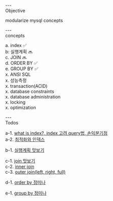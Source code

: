 ---\
Objective


modularize mysql concepts




---\
concepts


a. index :white_check_mark:\
b: 실행계획 :soon:\
c. JOIN :soon:\
d. ORDER BY :white_check_mark:\
e. GROUP BY :white_check_mark:\
x. ANSI SQL\
x. 성능측정\
x. transaction(ACID)\
x. database constraints\
x. database administration\
x. locking\
x. optimization


---\
Todos


a-1. [what is index?, index 고려 query법, 손익분기점](https://www.youtube.com/watch?v=uO8tL0okg7Q&ab_channel=SQL%EC%A0%84%EB%AC%B8%EA%B0%80%EC%A0%95%EB%AF%B8%EB%82%98) \
a-2. [최적화와 인덱스](https://www.youtube.com/watch?v=eDeVwJEwYAs&list=PL9hiYwOHVUQduJN7Pf_kOR8htpJU7K1H8&index=31&ab_channel=Jacob%27sLecture)

b-1. [실행계획 맛보기](https://www.youtube.com/watch?v=_oRsPUqyr10&list=PL9hiYwOHVUQduJN7Pf_kOR8htpJU7K1H8&index=32&ab_channel=Jacob%27sLecture)

c-1. [join 맛보기](https://www.youtube.com/watch?v=_oRsPUqyr10&list=PL9hiYwOHVUQduJN7Pf_kOR8htpJU7K1H8&index=32&ab_channel=Jacob%27sLecture) \
c-2. [inner join](https://www.youtube.com/watch?v=D81QWILZTTE&list=PLyQR2NzLKOCa5UujnJIFR7wOVOD0lS6EB&index=14&ab_channel=SQL%EC%A0%84%EB%AC%B8%EA%B0%80%EC%A0%95%EB%AF%B8%EB%82%98) \
c-3. [outer join(left, right, full)](https://www.youtube.com/watch?v=R_t3oqXZEvU&list=PLyQR2NzLKOCa5UujnJIFR7wOVOD0lS6EB&index=15&ab_channel=SQL%EC%A0%84%EB%AC%B8%EA%B0%80%EC%A0%95%EB%AF%B8%EB%82%98)

d-1. [order by 정미나](https://www.youtube.com/watch?v=5YGGWn_SqoA&list=PLyQR2NzLKOCa5UujnJIFR7wOVOD0lS6EB&index=12&ab_channel=SQL%EC%A0%84%EB%AC%B8%EA%B0%80%EC%A0%95%EB%AF%B8%EB%82%98)

e-1. [group by 정미나](https://www.youtube.com/watch?v=ZnAHcKZqaEQ&list=PLyQR2NzLKOCa5UujnJIFR7wOVOD0lS6EB&index=13&ab_channel=SQL%EC%A0%84%EB%AC%B8%EA%B0%80%EC%A0%95%EB%AF%B8%EB%82%98)
